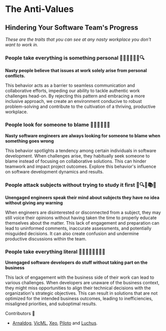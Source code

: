 # The Anti-Values

## Hindering Your Software Team's Progress

_These are the traits that you can see at any nasty workplace you don't want to work in._ 

### People take everything is something personal 🙅‍♂️🙅‍♀️💔👥🔍
**Nasty people believe that issues at work solely arise from personal conflicts.** 

This behavior acts as a barrier to seamless communication and collaborative efforts, impeding our 
ability to tackle authentic work challenges head-on. By rejecting this pattern and embracing a more 
inclusive approach, we create an environment conducive to robust problem-solving and contribute to 
the cultivation of a thriving, productive workplace.

### People look for someone to blame 🔎🙅‍♂️🙅‍♀️🎯
**Nasty software engineers are always looking for someone to blame when something goes wrong**

This behavior spotlights a tendency among certain individuals in software development. When challenges
arise, they habitually seek someone to blame instead of focusing on collaborative solutions. This can 
hinder teamwork and impact project outcomes. Explore this behavior's influence on software development 
dynamics and results.

### People attack subjects without trying to study it first 🧐🔍🚫📚🎯
**Unengaged engineers speak their mind about subjects they have no idea without giving any warning**

When engineers are disinterested or disconnected from a subject, they may still voice their opinions 
without having taken the time to properly educate themselves about the matter. This lack of 
engagement and preparation can lead to uninformed comments, inaccurate assessments, and potentially 
misguided decisions. It can also create confusion and undermine productive discussions within the team.

### People take everything literal 🤷‍♂️💬🔤🙅‍♂️🙅‍♀️
**Unengaged software developers do stuff without taking part on the business**

This lack of engagement with the business side of their work can lead to various challenges. 
When developers are unaware of the business context, they might miss opportunities to align 
their technical decisions with the organization's strategic objectives. This can result in 
solutions that are not optimized for the intended business outcomes, leading to inefficiencies, 
misaligned priorities, and suboptimal results.

Contributors 💪
* [Arnaldog](https://github.com/arnaldog), [VicML](https://github.com/VicML), [Xeo](https://github.com/danielcaro), [Piloto](https://github.com/alvarocofre) and [Luchus](https://github.com/lortega).
